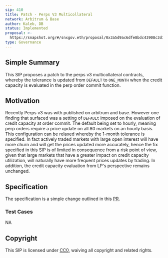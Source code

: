 ```yaml
---
sip: 410
title: Patch - Perps V3 Multicollateral
network: Arbitrum & Base
author: Kaleb, DB
status: Implemented
proposal: >-
  https://snapshot.org/#/snxgov.eth/proposal/0x3a5d9ac6dfe8bdc43908c3d17e8773a95ba3eecee49d6924363b0495a179dece
type: Governance
---
```


## Simple Summary

This SIP proposes a patch to the perps v3 multicollateral contracts, whereby  the tolerance is updated from `DEFAULT` to `ONE_MONTH` when the credit capacity is evaluated in the perp order commit function.

## Motivation

Recently Perps v3 was with published on arbitrum and base. However one finding that surfaced was a setting of `DEFAULt` imposed on the evaluation of credit capacity at order commit. The default being set to hourly, meaning perp orders require a price update on all 80 markets on an hourly basis. This configuration can be relaxed whereby the 1-month tolerance is specified.
In fact actively traded markets with large open interest will have more churn and will get the prices updated more accurately, hence the fix specified in this SIP is of limited in consequence from a risk point of view, given that large markets that have a greater impact on credit capacity utilization, will naturally have more frequent prices updates by trading. In addition, the credit capacity evaluation from LP's perspective remains unchanged.

## Specification

The specification is a simple change outlined in this [PR](https://github.com/Synthetixio/synthetix-v3/commit/fcf1ac663f4d27d799129363210e55d803b2f0fa#diff-466be37896856a87e7e6e46df5d91b48527a9b8d6846dc5f7f29aa02281880f8R94).


### Test Cases

NA

## Copyright

This SIP is licensed under [CC0](https://creativecommons.org/publicdomain/zero/1.0/), waiving all copyright and related rights.
